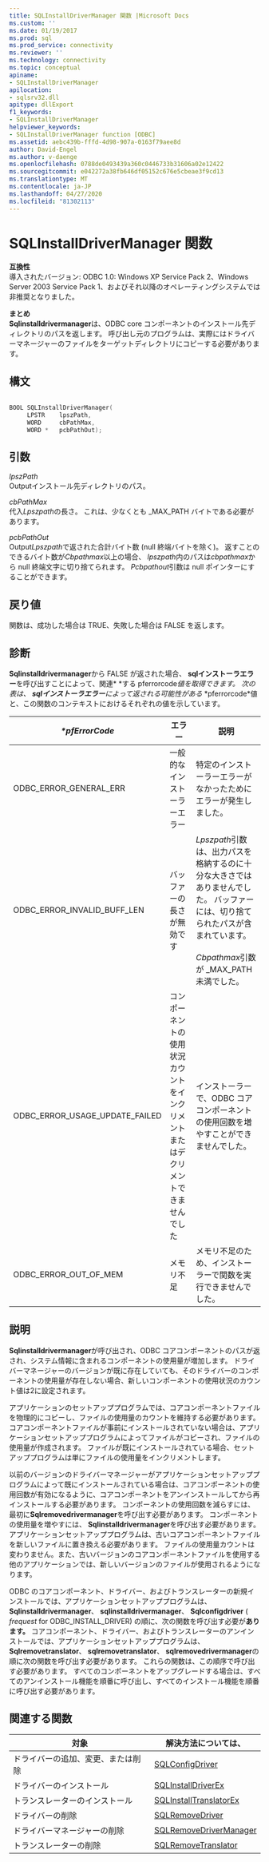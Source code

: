 ```yaml
---
title: SQLInstallDriverManager 関数 |Microsoft Docs
ms.custom: ''
ms.date: 01/19/2017
ms.prod: sql
ms.prod_service: connectivity
ms.reviewer: ''
ms.technology: connectivity
ms.topic: conceptual
apiname:
- SQLInstallDriverManager
apilocation:
- sqlsrv32.dll
apitype: dllExport
f1_keywords:
- SQLInstallDriverManager
helpviewer_keywords:
- SQLInstallDriverManager function [ODBC]
ms.assetid: aebc439b-fffd-4d98-907a-0163f79aee8d
author: David-Engel
ms.author: v-daenge
ms.openlocfilehash: 0788de0493439a360c0446733b31606a02e12422
ms.sourcegitcommit: e042272a38fb646df05152c676e5cbeae3f9cd13
ms.translationtype: MT
ms.contentlocale: ja-JP
ms.lasthandoff: 04/27/2020
ms.locfileid: "81302113"
---
```

# <a name="sqlinstalldrivermanager-function"></a>SQLInstallDriverManager 関数
**互換性**  
 導入されたバージョン: ODBC 1.0: Windows XP Service Pack 2、Windows Server 2003 Service Pack 1、およびそれ以降のオペレーティングシステムでは非推奨となりました。  
  
 **まとめ**  
 **Sqlinstalldrivermanager**は、ODBC core コンポーネントのインストール先ディレクトリのパスを返します。 呼び出し元のプログラムは、実際にはドライバーマネージャーのファイルをターゲットディレクトリにコピーする必要があります。  
  
## <a name="syntax"></a>構文  
  
```cpp  
  
BOOL SQLInstallDriverManager(  
     LPSTR    lpszPath,  
     WORD     cbPathMax,  
     WORD *   pcbPathOut);  
```  
  
## <a name="arguments"></a>引数  
 *lpszPath*  
 Outputインストール先ディレクトリのパス。  
  
 *cbPathMax*  
 代入*Lpszpath*の長さ。 これは、少なくとも _MAX_PATH バイトである必要があります。  
  
 *pcbPathOut*  
 Output*Lpszpath*で返された合計バイト数 (null 終端バイトを除く)。 返すことのできるバイト数が*Cbpathmax*以上の場合、 *lpszpath*内のパスは*cbpathmax*から null 終端文字に切り捨てられます。 *Pcbpathout*引数は null ポインターにすることができます。  
  
## <a name="returns"></a>戻り値  
 関数は、成功した場合は TRUE、失敗した場合は FALSE を返します。  
  
## <a name="diagnostics"></a>診断  
 **Sqlinstalldrivermanager**から FALSE が返された場合、 **sqlインストーラエラー**を呼び出すことによって、関連* \*する pferrorcode*値を取得できます。 次の表は、 **sqlインストーラエラー**によって返される可能性がある* \*pferrorcode*値と、この関数のコンテキストにおけるそれぞれの値を示しています。  
  
|*\*pfErrorCode*|エラー|説明|  
|---------------------|-----------|-----------------|  
|ODBC_ERROR_GENERAL_ERR|一般的なインストーラーエラー|特定のインストーラーエラーがなかったためにエラーが発生しました。|  
|ODBC_ERROR_INVALID_BUFF_LEN|バッファーの長さが無効です|*Lpszpath*引数は、出力パスを格納するのに十分な大きさではありませんでした。 バッファーには、切り捨てられたパスが含まれています。<br /><br /> *Cbpathmax*引数が _MAX_PATH 未満でした。|  
|ODBC_ERROR_USAGE_UPDATE_FAILED|コンポーネントの使用状況カウントをインクリメントまたはデクリメントできませんでした|インストーラーで、ODBC コアコンポーネントの使用回数を増やすことができませんでした。|  
|ODBC_ERROR_OUT_OF_MEM|メモリ不足|メモリ不足のため、インストーラーで関数を実行できませんでした。|  
  
## <a name="comments"></a>説明  
 **Sqlinstalldrivermanager**が呼び出され、ODBC コアコンポーネントのパスが返され、システム情報に含まれるコンポーネントの使用量が増加します。 ドライバーマネージャーのバージョンが既に存在していても、そのドライバーのコンポーネントの使用量が存在しない場合、新しいコンポーネントの使用状況のカウント値は2に設定されます。  
  
 アプリケーションのセットアッププログラムでは、コアコンポーネントファイルを物理的にコピーし、ファイルの使用量のカウントを維持する必要があります。 コアコンポーネントファイルが事前にインストールされていない場合は、アプリケーションセットアッププログラムによってファイルがコピーされ、ファイルの使用量が作成されます。 ファイルが既にインストールされている場合、セットアッププログラムは単にファイルの使用量をインクリメントします。  
  
 以前のバージョンのドライバーマネージャーがアプリケーションセットアッププログラムによって既にインストールされている場合は、コアコンポーネントの使用回数が有効になるように、コアコンポーネントをアンインストールしてから再インストールする必要があります。 コンポーネントの使用回数を減らすには、最初に**Sqlremovedrivermanager**を呼び出す必要があります。 コンポーネントの使用量を増やすには、 **Sqlinstalldrivermanager**を呼び出す必要があります。 アプリケーションセットアッププログラムは、古いコアコンポーネントファイルを新しいファイルに置き換える必要があります。 ファイルの使用量カウントは変わりません。また、古いバージョンのコアコンポーネントファイルを使用する他のアプリケーションでは、新しいバージョンのファイルが使用されるようになります。  
  
 ODBC のコアコンポーネント、ドライバー、およびトランスレーターの新規インストールでは、アプリケーションセットアッププログラムは、 **Sqlinstalldrivermanager**、 **sqlinstalldrivermanager**、 **Sqlconfigdriver** ( *frequest* for ODBC_INSTALL_DRIVER) の順に、次の関数を呼び出す必要が**あります。** コアコンポーネント、ドライバー、およびトランスレーターのアンインストールでは、アプリケーションセットアッププログラムは、 **Sqlremovetranslator**、 **sqlremovetranslator**、 **sqlremovedrivermanager**の順に次の関数を呼び出す必要があります。 これらの関数は、この順序で呼び出す必要があります。 すべてのコンポーネントをアップグレードする場合は、すべてのアンインストール機能を順番に呼び出し、すべてのインストール機能を順番に呼び出す必要があります。  
  
## <a name="related-functions"></a>関連する関数  
  
|対象|解決方法については、|  
|---------------------------|---------|  
|ドライバーの追加、変更、または削除|[SQLConfigDriver](../../../odbc/reference/syntax/sqlconfigdriver-function.md)|  
|ドライバーのインストール|[SQLInstallDriverEx](../../../odbc/reference/syntax/sqlinstalldriverex-function.md)|  
|トランスレーターのインストール|[SQLInstallTranslatorEx](../../../odbc/reference/syntax/sqlinstalltranslatorex-function.md)|  
|ドライバーの削除|[SQLRemoveDriver](../../../odbc/reference/syntax/sqlremovedriver-function.md)|  
|ドライバーマネージャーの削除|[SQLRemoveDriverManager](../../../odbc/reference/syntax/sqlremovedrivermanager-function.md)|  
|トランスレーターの削除|[SQLRemoveTranslator](../../../odbc/reference/syntax/sqlremovetranslator-function.md)|
